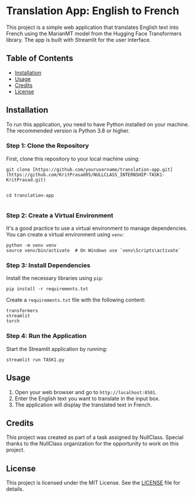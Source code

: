 <!DOCTYPE html>
<html lang="en">
<head>
    <meta charset="UTF-8">
    <meta name="viewport" content="width=device-width, initial-scale=1.0">
    <title>README for Translation App: English to French</title>
</head>
<body>

<h1>Translation App: English to French</h1>
<p>This project is a simple web application that translates English text into French using the MarianMT model from the Hugging Face Transformers library. The app is built with Streamlit for the user interface.</p>

<h2>Table of Contents</h2>
<ul>
    <li><a href="#installation">Installation</a></li>
    <li><a href="#usage">Usage</a></li>
    <li><a href="#credits">Credits</a></li>
    <li><a href="#license">License</a></li>
</ul>

<h2 id="installation">Installation</h2>
<p>To run this application, you need to have Python installed on your machine. The recommended version is Python 3.8 or higher.</p>

<h3>Step 1: Clone the Repository</h3>
<p>First, clone this repository to your local machine using:</p>
<pre><code>git clone [https://github.com/yourusername/translation-app.git](https://github.com/KritPrasad05/NULLCLASS_INTERNSHIP-TASK1-KritPrasad.git)
  
cd translation-app
</code></pre>

<h3>Step 2: Create a Virtual Environment</h3>
<p>It's a good practice to use a virtual environment to manage dependencies. You can create a virtual environment using <code>venv</code>:</p>
<pre><code>python -m venv venv
source venv/bin/activate  # On Windows use `venv\Scripts\activate`
</code></pre>

<h3>Step 3: Install Dependencies</h3>
<p>Install the necessary libraries using <code>pip</code>:</p>
<pre><code>pip install -r requirements.txt
</code></pre>
<p>Create a <code>requirements.txt</code> file with the following content:</p>
<pre><code>transformers
streamlit
torch
</code></pre>

<h3>Step 4: Run the Application</h3>
<p>Start the Streamlit application by running:</p>
<pre><code>streamlit run TASK1.py
</code></pre>

<h2 id="usage">Usage</h2>
<ol>
    <li>Open your web browser and go to <code>http://localhost:8501</code>.</li>
    <li>Enter the English text you want to translate in the input box.</li>
    <li>The application will display the translated text in French.</li>
</ol>

<h2 id="credits">Credits</h2>
<p>This project was created as part of a task assigned by NullClass. Special thanks to the NullClass organization for the opportunity to work on this project.</p>

<h2 id="license">License</h2>
<p>This project is licensed under the MIT License. See the <a href="LICENSE">LICENSE</a> file for details.</p>

</body>
</html>
